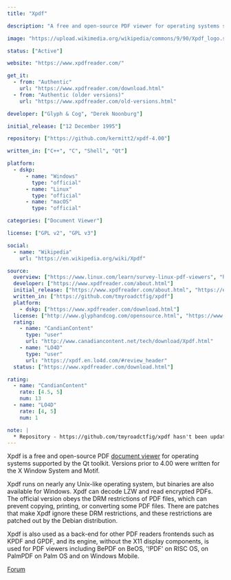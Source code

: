 ```yaml
---
title: "Xpdf"

description: "A free and open-source PDF viewer for operating systems supported by the Qt toolkit."

image: "https://upload.wikimedia.org/wikipedia/commons/9/90/Xpdf_logo.svg"

status: ["Active"]

website: "https://www.xpdfreader.com/"

get_it:
  - from: "Authentic"
    url: "https://www.xpdfreader.com/download.html"
  - from: "Authentic (older versions)"
    url: "https://www.xpdfreader.com/old-versions.html"

developer: ["Glyph & Cog", "Derek Noonburg"]

initial_release: ["12 December 1995"]

repository: ["https://github.com/kermitt2/xpdf-4.00"]

written_in: ["C++", "C", "Shell", "Qt"]

platform:
  - dskp:
      - name: "Windows"
        type: "official"
      - name: "Linux"
        type: "official"
      - name: "macOS"
        type: "official"

categories: ["Document Viewer"]

license: ["GPL v2", "GPL v3"]

social:
  - name: "Wikipedia"
    url: "https://en.wikipedia.org/wiki/Xpdf"

source:
  overview: ["https://www.linux.com/learn/survey-linux-pdf-viewers", "https://www.xpdfreader.com/", "http://www.cs.cmu.edu/~dst/Adobe/Gallery/xpdf-generic-patch.html", "https://lwn.net/Articles/335415/", "http://pocketxpdf.sourceforge.net/"]
  developer: ["https://www.xpdfreader.com/about.html"]
  initial_release: ["https://www.xpdfreader.com/about.html", "https://en.wikipedia.org/w/index.php?title=Xpdf&oldid=875122479", "http://www.glyphandcog.com/opensource.html"]
  written_in: ["https://github.com/tmyroadctfig/xpdf"]
  platform:
    - dskp: ["https://www.xpdfreader.com/download.html"]
  license: ["http://www.glyphandcog.com/opensource.html", "https://www.xpdfreader.com/opensource.html"]
  rating:
    - name: "CandianContent"
      type: "user"
      url: "http://www.canadiancontent.net/tech/download/Xpdf.html"
    - name: "LO4D"
      type: "user"
      url: "https://xpdf.en.lo4d.com/#review_header"
  status: ["https://www.xpdfreader.com/download.html"]

rating:
  - name: "CandianContent"
    rate: [4.5, 5]
    num: 13
  - name: "LO4D"
    rate: [4, 5]
    num: 1

note: |
  * Repository - https://github.com/tmyroadctfig/xpdf hasn't been updated after 2012, hence not included.
---
```

  Xpdf is a free and open-source PDF [document viewer](/categories/document-viewer) for operating systems supported by the Qt toolkit. Versions prior to 4.00 were written for the X Window System and Motif.
  
  Xpdf runs on nearly any Unix-like operating system, but binaries are also available for Windows. Xpdf can decode LZW and read encrypted PDFs. The official version obeys the DRM restrictions of PDF files, which can prevent copying, printing, or converting some PDF files. There are patches that make Xpdf ignore these DRM restrictions, and these restrictions are patched out by the Debian distribution.
  
  Xpdf is also used as a back-end for other PDF readers frontends such as KPDF and GPDF, and its engine, without the X11 display components, is used for PDF viewers including BePDF on BeOS, '!PDF' on RISC OS, on PalmPDF on Palm OS and on Windows Mobile.
  
  [Forum](http://forum.xpdfreader.com/)
